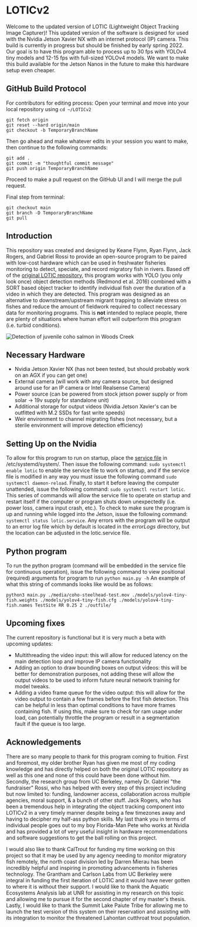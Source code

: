 # LOTICv2
Welcome to the updated version of LOTIC (Lightweight Object Tracking Image Capturer)!
This updated version of the software is designed for used with the Nvidia Jetson Xavier NX with an internet protocol (IP) camera.
This build is currently in progress but should be finished by early spring 2022.
Our goal is to have this program able to process up to 30 fps with YOLOv4 tiny models and 12-15 fps with full-sized YOLOv4 models.
We want to make this build available for the Jetson Nanos in the future to make this hardware setup even cheaper.

## GitHub Build Protocol
For contributors for editing process:
Open your terminal and move into your local repository using ` cd ~/LOTICv2 `
```
git fetch origin
git reset --hard origin/main
git checkout -b TemporaryBranchName
```
Then go ahead and make whatever edits in your session you want to make, then continue to the following commands:
```
git add .
git commit -m "thoughtful commit message"
git push origin TemporaryBranchName
```
Proceed to make a pull request on the GitHub UI and I will merge the pull request. 

Final step from terminal:
```
git checkout main
git branch -D TemporaryBranchName
git pull
```

## Introduction
This repository was created and designed by Keane Flynn, Ryan Flynn, Jack Rogers, and Gabriel Rossi to provide an open-source program to be paired with low-cost hardware which can be used in freshwater fisheries monitoring to detect, speciate, and record migratory fish in rivers. Based off of the [original LOTIC repository](https://github.com/keaneflynn/LOTIC), this program works with YOLO (you only look once) object detection methods (Redmond et al. 2016) combined with a SORT based object tracker to identify individual fish over the duration of a video in which they are detected. This program was designed as an alternative to downstream/upstream migrant trapping to alleviate stress on fishes and reduce the amount of fieldwork required to collect necessary data for monitoring programs. This is **not** intended to replace people, there are plenty of situations where human effort will outperform this program (i.e. turbid conditions). 


![Detection of juvenile coho salmon in Woods Creek](https://github.com/keaneflynn/LOTICv2/blob/main/media/cohoGif.gif)


## Necessary Hardware
- Nvidia Jetson Xavier NX (has not been tested, but should probably work on an AGX if you can get one)
- External camera (will work with any camera source, but designed around use for an IP camera or Intel Realsense Camera)
- Power source (can be powered from stock jetson power supply or from solar -> 19v supply for standalone unit)
- Additional storage for output videos (Nvidia Jetson Xavier's can be outfitted with M.2 SSDs for fast write speeds)
- Weir environment to channel migrating fishes (not necessary, but a sterile environment will improve detection efficiency)

## Setting Up on the Nvidia
To allow for this program to run on startup, place the [service file](https://github.com/keaneflynn/LOTICv2/blob/main/lotic.service) in /etc/systemd/system/. Then issue the following command: ``` sudo systemctl enable lotic ``` to enable the service file to work on startup, and if the service file is modified in any way you must issue the following command ``` sudo systemctl daemon-reload ```. Finally, to start it before leaving the computer unattended, issue the following command: ``` sudo systemctl restart lotic ```. 
This series of commands will allow the service file to operate on startup and restart itself if the computer or program shuts down unexpectedly (i.e. power loss, camera input crash, etc.). 
To check to make sure the program is up and running while logged into the Jetson, issue the following command: ``` systemctl status lotic.service ```.
Any errors with the program will be output to an error log file which by default is located in the *errorLogs* directory, but the location can be adjusted in the lotic.service file.

## Python program
To run the python program (command will be embedded in the service file for continuous operation), issue the following command to view positional (required) arguments for program to run ``` python main.py -h ```
An example of what this string of commands looks like would be as follows:
``` 
python3 main.py ./media/coho-steelhead-test.mov ./models/yolov4-tiny-fish.weights ./models/yolov4-tiny-fish.cfg ./models/yolov4-tiny-fish.names TestSite RR 0.25 2 ./outfile/ 
```

## Upcoming fixes
The current repository is functional but it is very much a beta with upcoming updates:
- Multithreading the video input: this will allow for reduced latency on the main detection loop and improve IP camera functionality
- Adding an option to draw bounding boxes on output videos: this will be better for demonstration purposes, not adding these will allow the output videos to be used to inform future neural network training for model tweaks.
- Adding a video frame queue for the video output: this will allow for the video output to contain a few frames before the first fish detection. This can be helpful in less than optimal conditions to have more frames containing fish. If using this, make sure to check for ram usage under load, can potentially throttle the program or result in a segmentation fault if the queue is too large.

## Acknowledgements
There are so many people to thank for this program coming to fruition. First and foremost, my older brother Ryan has given me most of my coding knowledge and has directly helped on both the original LOTIC repository as well as this one and none of this could have been done without him. Secondly, the research group from UC Berkeley, namely Dr. Gabriel "the fundraiser" Rossi, who has helped with every step of this project including but now limited to: funding, landowner access, collaboration across multiple agencies, moral support, & a bunch of other stuff. Jack Rogers, who has been a tremendous help in integrating the object tracking component into LOTICv2 in a very timely manner despite being a few timezones away and having to decipher my half-ass python skills. My last thank you in terms of individual people goes out to my boy Florida-Man Pete who works at Nvidia and has provided a lot of very useful insight in hardware recommendations and software suggestions to get the ball rolling on this project.

I would also like to thank CalTrout for funding my time working on this project so that it may be used by any agency needing to monitor migratory fish remotely, the north coast division led by Darren Mierau has been incredibly helpful and inspiring in promoting advancements in fisheries technology. The Grantham and Carlson Labs from UC Berkeley were integral in funding the first iteration of LOTIC and it would have never gotten to where it is without their support. I would like to thank the Aquatic Ecosystems Analysis lab at UNR for assisting in my research on this topic and allowing me to pursue it for the second chapter of my master's thesis. Lastly, I would like to thank the Summit Lake Paiute Tribe for allowing me to launch the test version of this system on their reservation and assisting with its integration to monitor the threatened Lahontan cutthroat trout population.

